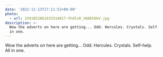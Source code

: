 ```yaml
---
date: '2022-11-13T17:11:52+00:00'
photo:
  - url: 1591852861633314817-FhdlvR_X0AEhOkV.jpg
description: >-
  Wow the adverts on here are getting... Odd. Hercules. Crystals. Self-help. All
  in one.
---
```

Wow the adverts on here are getting... Odd. Hercules. Crystals. Self-help. All in one. 
